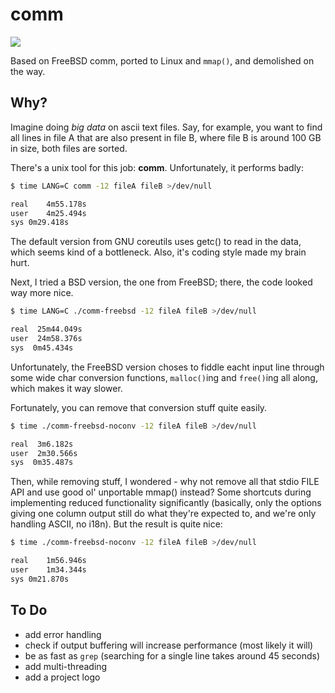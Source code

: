 # comm

![](https://github.com/knilch0r/comm/workflows/C%20CI/badge.svg)

Based on FreeBSD comm, ported to Linux and ```mmap()```, and demolished on the way.

## Why?

Imagine doing _big data_ on ascii text files. Say, for example, you want to find all lines in file A that
are also present in file B, where file B is around 100 GB in size, both files are sorted.

There's a unix tool for this job: __comm__. Unfortunately, it performs badly:

```bash
$ time LANG=C comm -12 fileA fileB >/dev/null

real	4m55.178s
user	4m25.494s
sys	0m29.418s
```
The default version from GNU coreutils uses getc() to read in the data, which seems kind of a bottleneck.
Also, it's coding style made my brain hurt.

Next, I tried a BSD version, the one from FreeBSD; there, the code looked way more nice.
```bash
$ time LANG=C ./comm-freebsd -12 fileA fileB >/dev/null

real  25m44.049s
user  24m58.376s
sys  0m45.434s
```
Unfortunately, the FreeBSD version choses to fiddle eacht input line through some wide char conversion
functions, ```malloc()```ing and ```free()```ing all along, which makes it way slower.

Fortunately, you can remove that conversion stuff quite easily.
```bash
$ time ./comm-freebsd-noconv -12 fileA fileB >/dev/null

real  3m6.182s
user  2m30.566s
sys  0m35.487s
```

Then, while removing stuff, I wondered - why not remove all that stdio FILE API and use good ol'
unportable mmap() instead? Some shortcuts during implementing reduced functionality significantly
(basically, only the options giving one column output still do what they're expected to, and
we're only handling ASCII, no i18n). But the result is quite nice:

```bash
$ time ./comm-freebsd-noconv -12 fileA fileB >/dev/null

real	1m56.946s
user	1m34.344s
sys	0m21.870s
```

## To Do

* add error handling
* check if output buffering will increase performance (most likely it will)
* be as fast as ```grep``` (searching for a single line takes around 45 seconds)
* add multi-threading
* add a project logo
